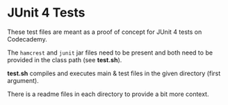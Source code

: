 # JUnit 4 Tests

These test files are meant as a proof of concept for JUnit 4 tests on Codecademy.

The `hamcrest` and `junit` jar files need to be present and both need to be provided in the class path (see **test.sh**).

**test.sh** compiles and executes main & test files in the given directory (first argument).

There is a readme files in each directory to provide a bit more context.